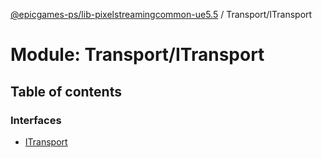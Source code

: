 [@epicgames-ps/lib-pixelstreamingcommon-ue5.5](../README.md) / Transport/ITransport

# Module: Transport/ITransport

## Table of contents

### Interfaces

- [ITransport](../interfaces/Transport_ITransport.ITransport.md)
